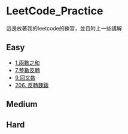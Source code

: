# LeetCode_Practice
這邊放著我的leetcode的練習，並且附上一些講解
## Easy
- [1.兩數之和](https://medium.com/%E5%98%8E%E7%B7%AF%E7%9A%84%E5%B0%8F%E8%88%96/leetcode-%E7%AD%86%E8%A8%98-easy-1-%E4%B8%A4%E6%95%B0%E4%B9%8B%E5%92%8C-%E5%88%9D%E9%AB%94%E9%A9%97-df78b8211134)
- [7.整數反轉](https://medium.com/%E5%98%8E%E7%B7%AF%E7%9A%84%E5%B0%8F%E8%88%96/leetcode-%E7%AD%86%E8%A8%98-easy-7-%E6%95%B4%E6%95%B8%E5%8F%8D%E8%BD%89-cfba2842deb8)
- [9.回文数](https://medium.com/%E5%98%8E%E7%B7%AF%E7%9A%84%E5%B0%8F%E8%88%96/leetcode%E7%AD%86%E8%A8%98-easy-9-%E5%9B%9E%E6%96%87%E6%95%B0-4640b8758df4)
- [206. 反轉鍊錶](https://medium.com/@linitachi_59493/leetcode%E7%AD%86%E8%A8%98-easy-206-%E5%8F%8D%E8%BD%89%E9%8D%8A%E9%8C%B6-814444faecb9)
## Medium
## Hard
